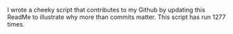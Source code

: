 I wrote a cheeky script that contributes to my Github by updating this ReadMe to illustrate why more than commits matter. This script has run 1277 times.